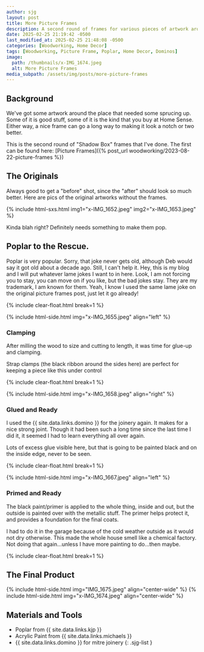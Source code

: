 ```yaml
---
author: sjg
layout: post
title: More Picture Frames
description: A second round of frames for various pieces of artwork around the house
date: 2025-02-25 21:19:42 -0500
last_modified_at: 2025-02-25 21:48:08 -0500
categories: [Woodworking, Home Decor]
tags: [Woodworking, Picture Frame, Poplar, Home Decor, Dominos]
image:
  path: /thumbnails/x-IMG_1674.jpeg
  alt: More Picture Frames
media_subpath: /assets/img/posts/more-picture-frames
---
```

## Background
We've got some artwork around the place that needed some sprucing up.  Some of it is good stuff, some of it is the kind that you buy at Home Sense.  Either way, a nice frame can go a long way to making it look a notch or two better.

This is the second round of "Shadow Box" frames that I've done.  The first can be found here: [Picture Frames]({% post_url woodworking/2023-08-22-picture-frames %})

## The Originals

Always good to get a "before" shot, since the "after" should look so much better.  Here are pics of the original artworks without the frames.

{% include html-sxs.html img1="x-IMG_1652.jpeg" img2="x-IMG_1653.jpeg" %}

Kinda blah right?  Definitely needs something to make them pop.

## Poplar to the Rescue.

Poplar is very popular.  Sorry, that joke never gets old, although Deb would say it got old about a decade ago.  Still, I can't help it.  Hey, this is my blog and I will put whatever lame jokes I want to in here.  Look, I am not forcing you to stay, you can move on if you like, but the bad jokes stay.  They are my trademark, I am known for them.  Yeah, I know I used the same lame joke on the original picture frames post, just let it go already!

{% include clear-float.html break=1 %}

{% include html-side.html img="x-IMG_1655.jpeg" align="left" %}

### Clamping

After milling the wood to size and cutting to length, it was time for glue-up and clamping.

Strap clamps (the black ribbon around the sides here) are perfect for keeping a piece like this under control

{% include clear-float.html break=1 %}

{% include html-side.html img="x-IMG_1658.jpeg" align="right" %}

### Glued and Ready

I used the {{ site.data.links.domino }} for the joinery again.  It makes for a nice strong joint.  Though it had been such a long time since the last time I did it, it seemed I had to learn everything all over again.

Lots of excess glue visible here, but that is going to be painted black and on the inside edge, never to be seen.

{% include clear-float.html break=1 %}

{% include html-side.html img="x-IMG_1667.jpeg" align="left" %}

### Primed and Ready

The black paint/primer is applied to the whole thing, inside and out, but the outside is painted over with the metallic stuff.  The primer helps protect it, and provides a foundation for the final coats.

I had to do it in the garage because of the cold weather outside as it would not dry otherwise.  This made the whole house smell like a chemical factory.  Not doing that again...unless I have more painting to do...then maybe.

{% include clear-float.html break=1 %}

## The Final Product

{% include html-side.html img="IMG_1675.jpeg" align="center-wide" %}
{% include html-side.html img="x-IMG_1674.jpeg" align="center-wide" %}


## Materials and Tools

- Poplar from {{ site.data.links.kjp }}
- Acrylic Paint from {{ site.data.links.michaels }}
- {{ site.data.links.domino }} for mitre joinery
{: .sjg-list }
